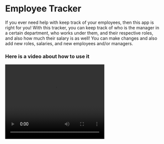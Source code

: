 # Employee Tracker
If you ever need help with keep track of your employees, then this app is right for you! With this tracker, you can keep track of who is the manager in a certain department, who works under them, and their respective roles, and also how much their salary is as well! You can make changes and also add new roles, salaries, and new employees and/or managers.

### Here is a video about how to use it

<video width="320" height="240" autoplay controls>
        <source src="./video/employee-tracker-preview.mp4" type="video/mp4">
      </video>